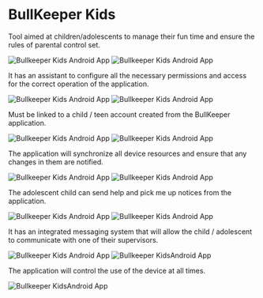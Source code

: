 
# BullKeeper Kids 

Tool aimed at children/adolescents to manage their fun time and ensure the rules of parental control set.

![Bullkeeper Kids Android App](screenshots/imagen_1.png "BullKeeper Kids Android App")
![Bullkeeper Kids Android App](screenshots/imagen_2.png "BullKeeper Kids Android App")

It has an assistant to configure all the necessary permissions and access for the correct operation of the application.

![Bullkeeper Kids Android App](screenshots/imagen_3.png "BullKeeper Kids Android App")
![Bullkeeper Kids Android App](screenshots/imagen_4.png "BullKeeper Kids Android App")

Must be linked to a child / teen account created from the BullKeeper application.

![Bullkeeper Kids Android App](screenshots/imagen_5.png "BullKeeper Kids Android App")
![Bullkeeper Kids Android App](screenshots/imagen_6.png "BullKeeper Kids Android App")

The application will synchronize all device resources and ensure that any changes in them are notified.

![Bullkeeper Kids Android App](screenshots/imagen_7.png "BullKeeper Kids Android App")
![Bullkeeper Kids Android App](screenshots/imagen_8.png "BullKeeper Kids Android App")

The adolescent child can send help and pick me up notices from the application.

![Bullkeeper Kids Android App](screenshots/imagen_9.png "BullKeeper Kids Android App")
![Bullkeeper Kids Android App](screenshots/imagen_10.png "BullKeeper Kids Android App")

It has an integrated messaging system that will allow the child / adolescent to communicate with one of their supervisors.

![Bullkeeper Kids Android App](screenshots/imagen_11.png "BullKeeper Kids Android App")
![Bullkeeper KidsAndroid App](screenshots/imagen_12.png "BullKeeper Kids Android App")

The application will control the use of the device at all times.

![Bullkeeper KidsAndroid App](screenshots/imagen_13.png "BullKeeper Kids Android App")